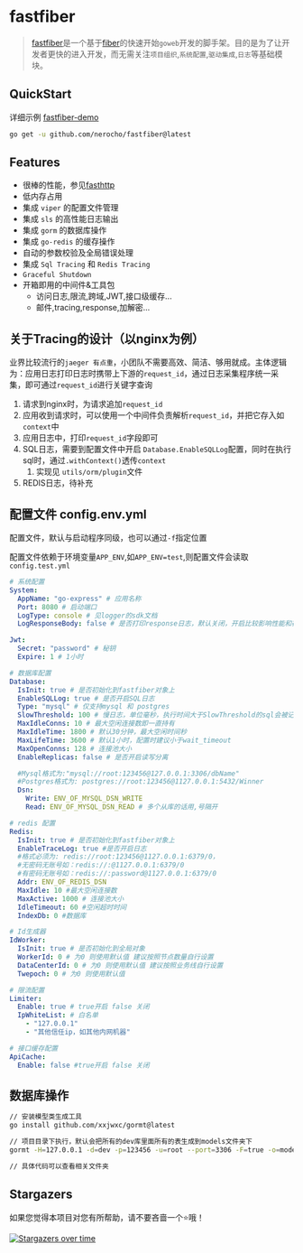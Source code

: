 # fastfiber

> [fastfiber](https://github.com/nerocho/fastfiber)是一个基于[fiber](https://github.com/gofiber/fiber)的快速开始`goweb`开发的脚手架。目的是为了让开发者更快的进入开发，而无需关注`项目组织`,`系统配置`,`驱动集成`,`日志`等基础模块。

## QuickStart

详细示例 [fastfiber-demo](https://github.com/nerocho/fastfiber-demo)

```bash
go get -u github.com/nerocho/fastfiber@latest
```

## Features

- 很棒的性能，参见[fasthttp](https://github.com/valyala/fasthttp)
- 低内存占用
- 集成 `viper` 的配置文件管理
- 集成 `sls` 的高性能日志输出
- 集成 `gorm` 的数据库操作
- 集成 `go-redis` 的缓存操作
- 自动的参数校验及全局错误处理
- 集成 `Sql Tracing` 和 `Redis Tracing`
- `Graceful Shutdown`
- 开箱即用的中间件&工具包
  - 访问日志,限流,跨域,JWT,接口级缓存...
  - 邮件,tracing,response,加解密...

## 关于Tracing的设计（以nginx为例）

业界比较流行的`jaeger 有点重`，小团队不需要高效、简洁、够用就成。主体逻辑为：应用日志打印日志时携带上下游的`request_id`，通过日志采集程序统一采集，即可通过`request_id`进行关键字查询

1. 请求到nginx时，为请求追加`request_id`
2. 应用收到请求时，可以使用一个中间件负责解析`request_id`，并把它存入如`context`中
3. 应用日志中，打印`request_id`字段即可
4. SQL日志，需要到配置文件中开启 `Database.EnableSQLLog`配置，同时在执行sql时，通过`.withContext()`透传`context`
   1. 实现见 `utils/orm/plugin`文件
5. REDIS日志，待补充

## 配置文件 config.env.yml

配置文件，默认与启动程序同级，也可以通过`-f`指定位置

配置文件依赖于环境变量`APP_ENV`,如`APP_ENV=test`,则配置文件会读取`config.test.yml`

```yaml
# 系统配置
System:
  AppName: "go-express" # 应用名称
  Port: 8080 # 启动端口
  LogType: console # 见logger的sdk文档
  LogResponseBody: false # 是否打印response日志，默认关闭，开启比较影响性能和存储，比如返回给前端数据很大时，记录日志消耗会比较大

Jwt:
  Secret: "password" # 秘钥
  Expire: 1 # 1小时

# 数据库配置
Database:
  IsInit: true # 是否初始化到fastfiber对象上
  EnableSQLLog: true # 是否开启SQL日志
  Type: "mysql" # 仅支持mysql 和 postgres
  SlowThreshold: 100 # 慢日志，单位毫秒，执行时间大于SlowThreshold的sql会被记录到日志中
  MaxIdleConns: 10 # 最大空闲连接数即一直持有
  MaxIdleTime: 1800 # 默认30分钟，最大空闲时间秒
  MaxLifeTime: 3600 # 默认1小时，配置时建议小于wait_timeout
  MaxOpenConns: 128 # 连接池大小
  EnableReplicas: false # 是否开启读写分离

  #Mysql格式为:"mysql://root:123456@127.0.0.1:3306/dbName"
  #Postgres格式为: postgres://root:123456@1127.0.0.1:5432/Winner
  Dsn:
    Write: ENV_OF_MYSQL_DSN_WRITE
    Read: ENV_OF_MYSQL_DSN_READ # 多个从库的话用,号隔开

# redis 配置
Redis:
  IsInit: true # 是否初始化到fastfiber对象上
  EnableTraceLog: true #是否开启日志
  #格式必须为: redis://root:123456@1127.0.0.1:6379/0，
  #无密码无账号如：redis://:@1127.0.0.1:6379/0
  #有密码无账号如：redis://:password@1127.0.0.1:6379/0
  Addr: ENV_OF_REDIS_DSN 
  MaxIdle: 10 #最大空闲连接数
  MaxActive: 1000 # 连接池大小
  IdleTimeout: 60 #空闲超时时间
  IndexDb: 0 #数据库

# Id生成器
IdWorker:
  IsInit: true # 是否初始化到全局对象
  WorkerId: 0 # 为0 则使用默认值 建议按照节点数量自行设置
  DataCenterId: 0 # 为0 则使用默认值 建议按照业务线自行设置
  Twepoch: 0 # 为0 则使用默认值

# 限流配置
Limiter:
  Enable: true # true开启 false 关闭
  IpWhiteList: # 白名单
    - "127.0.0.1"
    - "其他信任ip，如其他内网机器"

# 接口缓存配置
ApiCache:
  Enable: false #true开启 false 关闭

```

## 数据库操作

```bash
// 安装模型类生成工具
go install github.com/xxjwxc/gormt@latest

// 项目目录下执行，默认会把所有的dev库里面所有的表生成到models文件夹下
gormt -H=127.0.0.1 -d=dev -p=123456 -u=root --port=3306 -F=true -o=models

// 具体代码可以查看相关文件夹
```
## Stargazers

如果您觉得本项目对您有所帮助，请不要吝啬一个⭐哦！

[![Stargazers over time](https://starchart.cc/nerocho/fastfiber.svg)](https://starchart.cc/nerocho/fastfiber)
